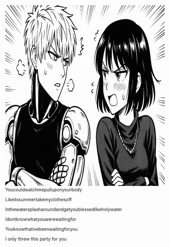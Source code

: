 <img src="/genos.png" alt="Hero image" width="1012" height="569">
Youcouldwatchmepulluponyourbody

Likeitssummertakemyclothesoff

Inthewatersplasharoundandgetyoublessedlikeholywater

Idontknowwhatyouwerewaitingfor

Youknowthativebeenwaitingforyou

I only threw this party for you
